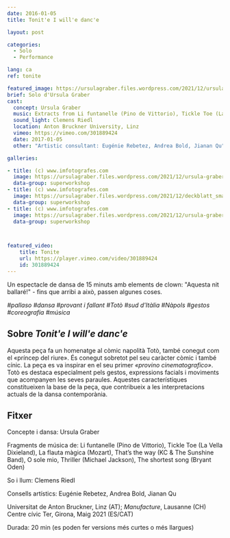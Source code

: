 ```yaml
---
date: 2016-01-05
title: Tonit'e I will'e danc'e

layout: post

categories:
  - Solo
  - Performance

lang: ca
ref: tonite

featured_image: https://ursulagraber.files.wordpress.com/2021/12/ursula-graber009_small.jpg?w=500&fit=crop
brief: Solo d'Ursula Graber
cast:
  concept: Ursula Graber
  music: Extracts from Li funtanelle (Pino de Vittorio), Tickle Toe (La Vella Dixieland), The Magic Flute (Mozart), That’s the way (KC & The Sunshine Band), O sole mio, Thriller (Michael Jackson), The shortest song (Bryant Oden)
  sound_light: Clemens Riedl
  location: Anton Bruckner University, Linz
  vimeo: https://vimeo.com/301889424
  date: 2017-01-05
  other: "Artistic consultant: Eugénie Rebetez, Andrea Bold, Jianan Qu"

galleries:

- title: (c) www.imfotografes.com
  image: https://ursulagraber.files.wordpress.com/2021/12/ursula-graber012_small.jpg?w=2000&fit=crop
  data-group: superworkshop
- title: (c) www.imfotografes.com
  image: https://ursulagraber.files.wordpress.com/2021/12/deckblatt_small-1.jpg?w=2000&fit=crop
  data-group: superworkshop
- title: (c) www.imfotografes.com
  image: https://ursulagraber.files.wordpress.com/2021/12/ursula-graber011_small.jpg?w=2000&fit=crop
  data-group: superworkshop



featured_video:
    title: Tonite
    url: https://player.vimeo.com/video/301889424
    id: 301889424
---
```


Un espectacle de dansa de 15 minuts amb elements de clown: "Aquesta nit ballaré!" - fins que arribi a això, passen algunes coses.

*#pallaso #dansa #provant i fallant #Totò #sud d'Itàlia #Nàpols #gestos #coreografia #música*

<!--plop-->

## Sobre *Tonit'e I will'e danc'e*

Aquesta peça fa un homenatge al còmic napolità Totò, també conegut com el «príncep del riure». És conegut sobretot pel seu caràcter còmic i també cínic. La peça es va inspirar en el seu primer <i>«provino cinematografico»</i>. Totò es destaca especialment pels gestos, expressions facials i moviments que acompanyen les seves paraules. Aquestes característiques constitueixen la base de la peça, que contribueix a les interpretacions actuals de la dansa contemporània.

<!--plop-->

## Fitxer

Concepte i dansa: Ursula Graber

Fragments de música de: Li funtanelle (Pino de Vittorio), Tickle Toe (La Vella Dixieland), La flauta màgica (Mozart), That’s the way (KC & The Sunshine Band), O sole mio, Thriller (Michael Jackson), The shortest song (Bryant Oden)

So i llum: Clemens Riedl

Consells artístics: Eugénie Rebetez, Andrea Bold, Jianan Qu   

Universitat de Anton Bruckner, Linz (AT); <i>Manufacture</i>, Lausanne (CH)
Centre cívic Ter, Girona, Maig 2021 (ES/CAT)

Durada: 20 min (es poden fer versions més curtes o més llargues)

<!--[![Tonit'e I will'e danc'e](https://i.vimeocdn.com/video/746500438_640.jpg)](https://player.vimeo.com/video/301889424)-->
